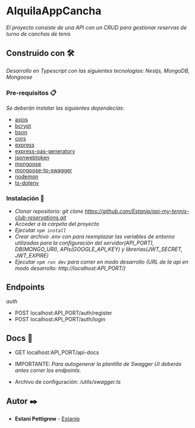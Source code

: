 # AlquilaAppCancha

_El proyecto consiste de una API con un CRUD para gestionar reservas de turno de canchas de tenis_

## Construido con 🛠️

_Desarrollo en Typescript con las siguientes tecnologías: Nestjs, MongoDB, Mongoose_

### Pre-requisitos 📋

_Se deberán instalar las siguientes dependecias:_

-   [axios](https://www.npmjs.com/package/axios)
-   [bcrypt](https://www.npmjs.com/package/bcrypt)
-   [bson](https://www.npmjs.com/package/bson)
-   [cors](https://www.npmjs.com/package/cors)
-   [express](https://www.npmjs.com/package/express)
-   [express-oas-generatorv](https://www.npmjs.com/package/express-oas-generator)
-   [jsonwebtoken](https://www.npmjs.com/package/jsonwebtoken)
-   [mongoose](https://www.npmjs.com/package/mongoose)
-   [mongoose-tp-swagger](https://www.npmjs.com/package/mongoose-to-swagger)
-   [nodemon](https://www.npmjs.com/package/nodemon)
-   [ts-dotenv](https://www.npmjs.com/package/ts-dotenv)

### Instalación 🔧

-   _Clonar repositorio: git clone https://github.com/Estanip/api-my-tennis-club-reservations.git_
-   _Acceder a la carpeta del proyecto_
-   _Ejecutar `npm install`_
-   _Crear archivo .env con para reemplazar las variables de entorno utilizadas para la configuración del servidor(API_PORT), DB(MONGO_URI), APIs(GOOGLE_API_KEY) y librerías(JWT_SECRET, JWT_EXPIRE)_
-   _Ejecutar `npm run dev` para correr en modo desarrollo (URL de la api en modo desarrollo: http://localhost:API_PORT/)_

## Endpoints

_auth_

-   POST localhost:API_PORT/auth/register
-   POST localhost:API_PORT/auth/login

## Docs 📄

-   GET localhost:API_PORT/api-docs

-   IMPORTANTE: _Para autogenerar la plantilla de Swagger UI deberás antes correr los endpoints._
-   Archivo de configuración: _/utils/swagger.ts_

## Autor ✒️

-   **Estani Pettigrew** - [Estanip](https://github.com/Estanip)
